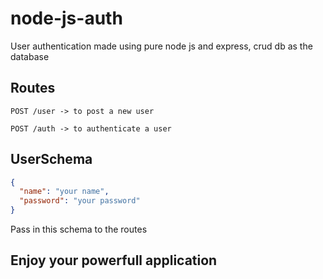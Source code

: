 # node-js-auth

User authentication made using pure node js and express, crud db as the database

## Routes

```
POST /user -> to post a new user

POST /auth -> to authenticate a user

```

## UserSchema

```json
{
  "name": "your name",
  "password": "your password"
}
```

Pass in this schema to the routes

## Enjoy your powerfull application
